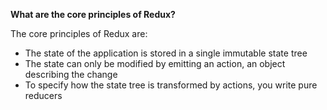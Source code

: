 **What are the core principles of Redux?**

The core principles of Redux are:
  - The state of the application is stored in a single immutable state tree
  - The state can only be modified by emitting an action, an object describing the change
  - To specify how the state tree is transformed by actions, you write pure reducers
